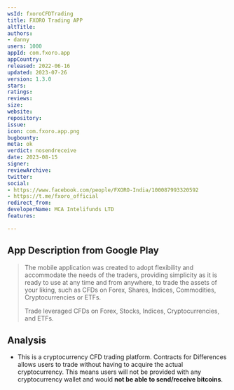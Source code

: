 ```yaml
---
wsId: fxoroCFDTrading
title: FXORO Trading APP
altTitle: 
authors:
- danny
users: 1000
appId: com.fxoro.app
appCountry: 
released: 2022-06-16
updated: 2023-07-26
version: 1.3.0
stars: 
ratings: 
reviews: 
size: 
website: 
repository: 
issue: 
icon: com.fxoro.app.png
bugbounty: 
meta: ok
verdict: nosendreceive
date: 2023-08-15
signer: 
reviewArchive: 
twitter: 
social:
- https://www.facebook.com/people/FXORO-India/100087993320592
- https://t.me/fxoro_official
redirect_from: 
developerName: MCA Intelifunds LTD
features: 

---
```


## App Description from Google Play

> The mobile application was created to adopt flexibility and accommodate the needs of the traders, providing simplicity as it is ready to use at any time and from anywhere, to trade the assets of your liking, such as CFDs on Forex, Shares, Indices, Commodities, Cryptocurrencies or ETFs.
>
> Trade leveraged CFDs on Forex, Stocks, Indices, Cryptocurrencies, and ETFs. 

## Analysis 

- This is a cryptocurrency CFD trading platform. Contracts for Differences allows users to trade without having to acquire the actual cryptocurrency. This means users will not be provided with any cryptocurrency wallet and would **not be able to send/receive bitcoins**.